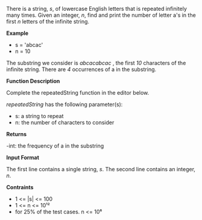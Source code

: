 There is a string, _s_, of lowercase English letters that is repeated infinitely many times. Given an integer, _n_, find
and print the number of letter a's in the first _n_ letters of the infinite string.

**Example**

- s = 'abcac'
- n = 10

The substring we consider is _abcacabcac_ , the first _10_ characters of the infinite string. There are _4_ occurrences
of a in the substring.

**Function Description**

Complete the repeatedString function in the editor below.

_repeatedString_ has the following parameter(s):

- s: a string to repeat
- n: the number of characters to consider

**Returns**

-int: the frequency of a in the substring

**Input Format**

The first line contains a single string, _s_.
The second line contains an integer, _n_.

**Contraints**

- 1 <= |s| <= 100
- 1 <= n <= 10¹²
- for 25% of the test cases. n <= 10⁶
